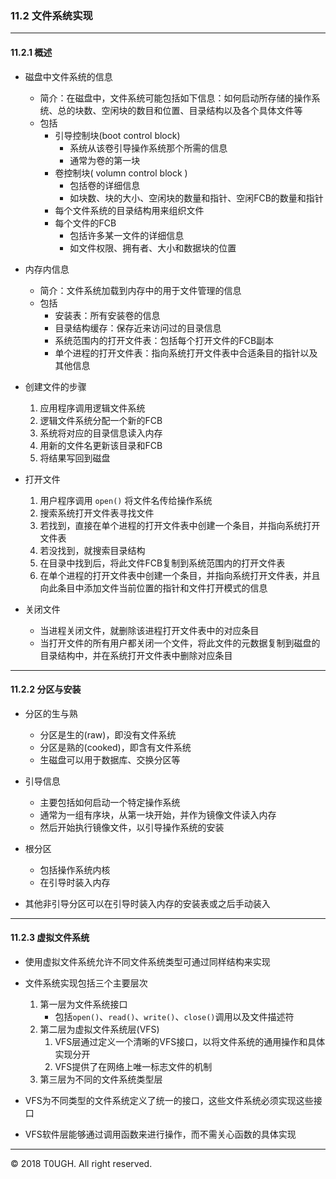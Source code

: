 ### 11.2 文件系统实现
---
#### 11.2.1 概述

- 磁盘中文件系统的信息
    - 简介：在磁盘中，文件系统可能包括如下信息：如何启动所存储的操作系统、总的块数、空闲块的数目和位置、目录结构以及各个具体文件等
    - 包括
        - 引导控制块(boot control block)
            - 系统从该卷引导操作系统那个所需的信息
            - 通常为卷的第一块
        - 卷控制块( volumn control block )
            - 包括卷的详细信息
            - 如块数、块的大小、空闲块的数量和指针、空闲FCB的数量和指针
        - 每个文件系统的目录结构用来组织文件
        - 每个文件的FCB
            - 包括许多某一文件的详细信息
            - 如文件权限、拥有者、大小和数据块的位置

- 内存内信息
    - 简介：文件系统加载到内存中的用于文件管理的信息
    - 包括
        - 安装表：所有安装卷的信息
        - 目录结构缓存：保存近来访问过的目录信息
        - 系统范围内的打开文件表：包括每个打开文件的FCB副本
        - 单个进程的打开文件表：指向系统打开文件表中合适条目的指针以及其他信息

- 创建文件的步骤
    1. 应用程序调用逻辑文件系统
    2. 逻辑文件系统分配一个新的FCB
    3. 系统将对应的目录信息读入内存
    4. 用新的文件名更新该目录和FCB
    5. 将结果写回到磁盘

- 打开文件
    1. 用户程序调用 `open()` 将文件名传给操作系统
    2. 搜索系统打开文件表寻找文件
    3. 若找到，直接在单个进程的打开文件表中创建一个条目，并指向系统打开文件表
    4. 若没找到，就搜索目录结构
    5. 在目录中找到后，将此文件FCB复制到系统范围内的打开文件表
    6. 在单个进程的打开文件表中创建一个条目，并指向系统打开文件表，并且向此条目中添加文件当前位置的指针和文件打开模式的信息

- 关闭文件
    - 当进程关闭文件，就删除该进程打开文件表中的对应条目
    - 当打开文件的所有用户都关闭一个文件，将此文件的元数据复制到磁盘的目录结构中，并在系统打开文件表中删除对应条目
---
#### 11.2.2 分区与安装

- 分区的生与熟
    - 分区是生的(raw)，即没有文件系统
    - 分区是熟的(cooked)，即含有文件系统
    - 生磁盘可以用于数据库、交换分区等

- 引导信息
    - 主要包括如何启动一个特定操作系统
    - 通常为一组有序块，从第一块开始，并作为镜像文件读入内存
    - 然后开始执行镜像文件，以引导操作系统的安装

- 根分区
    - 包括操作系统内核
    - 在引导时装入内存

- 其他非引导分区可以在引导时装入内存的安装表或之后手动装入
---
#### 11.2.3 虚拟文件系统
- 使用虚拟文件系统允许不同文件系统类型可通过同样结构来实现

- 文件系统实现包括三个主要层次
    1. 第一层为文件系统接口
        - 包括`open()`、`read()`、`write()`、`close()`调用以及文件描述符
    2. 第二层为虚拟文件系统层(VFS)
        1. VFS层通过定义一个清晰的VFS接口，以将文件系统的通用操作和具体实现分开
        2. VFS提供了在网络上唯一标志文件的机制
    3. 第三层为不同的文件系统类型层

- VFS为不同类型的文件系统定义了统一的接口，这些文件系统必须实现这些接口

- VFS软件层能够通过调用函数来进行操作，而不需关心函数的具体实现
---
&copy; 2018 T0UGH. All right reserved.